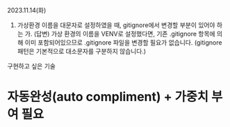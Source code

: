 2023.11.14(화)

1. 가상환경 이름을 대문자로 설정하였을 때, gitignore에서 변경할 부분이 있어야 하는 가.
(답변) 
가상 환경의 이름을 VENV로 설정했다면, 기존 .gitignore 항목에 의해 이미 포함되어있으므로 .gitignore 파일을 변경할 필요가 없습니다. (gitignore 패턴은 기본적으로 대소문자를 구분하지 않습니다.)


구현하고 싶은 기술
# 자동완성(auto compliment) + 가중치 부여 필요